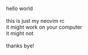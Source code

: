 hello world<br><br>
this is just my neovim rc<br>
it might work on your computer<br>
it might not<br><br>
thanks bye!
